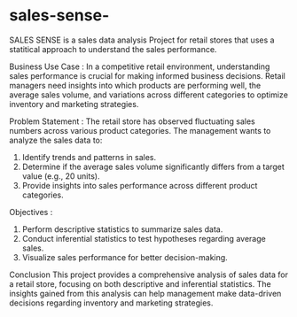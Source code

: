 # sales-sense-
SALES SENSE is a sales data analysis Project for retail stores that uses a statitical approach to understand the sales performance.

Business Use Case :
In a competitive retail environment, understanding sales performance is crucial for making 
informed business decisions. Retail managers need insights into which products are 
performing well, the average sales volume, and variations across different categories to 
optimize inventory and marketing strategies.

Problem Statement :
The retail store has observed fluctuating sales numbers across various product categories. 
The management wants to analyze the sales data to: 
1. Identify trends and patterns in sales. 
2. Determine if the average sales volume significantly differs from a target value (e.g., 
20 units). 
3. Provide insights into sales performance across different product categories. 

Objectives :
1. Perform descriptive statistics to summarize sales data. 
2. Conduct inferential statistics to test hypotheses regarding average sales. 
3. Visualize sales performance for better decision-making.

Conclusion 
This project provides a comprehensive analysis of sales data for a retail store, focusing 
on both descriptive and inferential statistics. The insights gained from this analysis can 
help management make data-driven decisions regarding inventory and marketing 
strategies.

